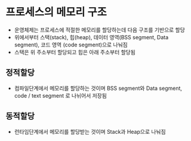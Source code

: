 # 프로세스의 메모리 구조

- 운영체제는 프로세스에 적절한 메모리를 할당하는데 다음 구조를 기반으로 할당
- 위에서부터 스택(stack), 힙(heap), 데이터 영역(BSS segment, Data segment), 코드 영역 (code segment)으로 나눠짐
- 스택은 위 주소부터 할당되고 힙은 아래 주소부터 할당됨

## 정적할당
- 컴파일단계에서 메모리를 할당하는 것이며 BSS segment와 Data segment, code / text segment 로 나뉘어서 저장됨

## 동적할당
- 런타임단계에서 메모리를 할당받는 것이며 Stack과 Heap으로 나눠짐